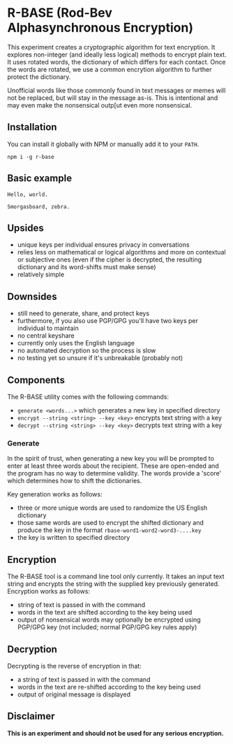 # R-BASE (Rod-Bev Alphasynchronous Encryption)

This experiment creates a cryptographic algorithm for text encryption. It explores non-integer (and ideally less logical) methods to encrypt plain text. It uses rotated words, the dictionary of which differs for each contact. Once the words are rotated, we use a common encrytion algorithm to further protect the dictionary.

Unofficial words like those commonly found in text messages or memes will not be replaced, but will stay in the message as-is. This is intentional and may even make the nonsensical outp[ut even more nonsensical.

## Installation

You can install it globally with NPM or manually add it to your `PATH`.

`npm i -g r-base`

## Basic example

```
Hello, world.
```

```
Smorgasboard, zebra.
```

## Upsides

* unique keys per individual ensures privacy in conversations
* relies less on mathematical or logical algorithms and more on contextual or subjective ones (even if the cipher is decrypted, the resulting dictionary and its word-shifts must make sense)
* relatively simple

## Downsides

* still need to generate, share, and protect keys
* furthermore, if you also use PGP/GPG you'll have two keys per individual to maintain
* no central keyshare
* currently only uses the English language
* no automated decryption so the process is slow
* no testing yet so unsure if it's unbreakable (probably not)

## Components

The R-BASE utility comes with the following commands:

* `generate <words...>` which generates a new key in specified directory
* `encrypt --string <string> --key <key>` encrypts text string with a key
* `decrypt --string <string> --key <key>` decrypts text string with a key

### Generate

In the spirit of trust, when generating a new key you will be prompted to enter at least three words about the recipient. These are open-ended and the program has no way to determine validity. The words provide a 'score' which determines how to shift the dictionaries.

Key generation works as follows:

* three or more unique words are used to randomize the US English dictionary
* those same words are used to encrypt the shifted dictionary and produce the key in the format `rbase-word1-word2-word3-....key`
* the key is written to specified directory

## Encryption

The R-BASE tool is a command line tool only currently. It takes an input text string and encrypts the string with the supplied key previously generated. Encryption works as follows:

* string of text is passed in with the command
* words in the text are shifted according to the key being used
* output of nonsensical words may optionally be encrypted using PGP/GPG key (not included; normal PGP/GPG key rules apply)

## Decryption

Decrypting is the reverse of encryption in that:

* a string of text is passed in with the command
* words in the text are re-shifted according to the key being used
* output of original message is displayed

## Disclaimer

__This is an experiment and should not be used for any serious encryption.__